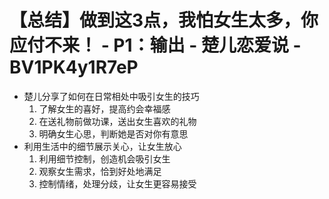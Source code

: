 # 【总结】做到这3点，我怕女生太多，你应付不来！ - P1：输出 - 楚儿恋爱说 - BV1PK4y1R7eP

-   楚儿分享了如何在日常相处中吸引女生的技巧
    1.  了解女生的喜好，提高约会幸福感
    2.  在送礼物前做功课，送出女生喜欢的礼物
    3.  明确女生心思，判断她是否对你有意思
-   利用生活中的细节展示关心，让女生放心
    1.  利用细节控制，创造机会吸引女生
    2.  观察女生需求，恰到好处地满足
    3.  控制情绪，处理分歧，让女生更容易接受